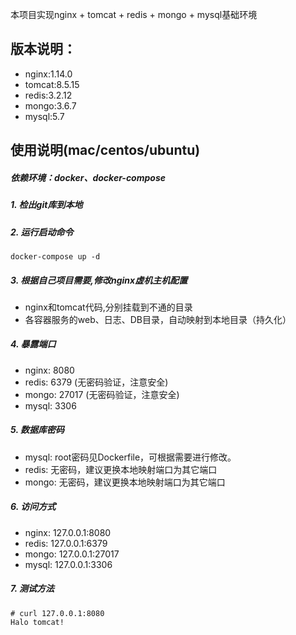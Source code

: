 本项目实现nginx + tomcat + redis + mongo + mysql基础环境

## 版本说明：

- nginx:1.14.0
- tomcat:8.5.15
- redis:3.2.12
- mongo:3.6.7
- mysql:5.7

## 使用说明(mac/centos/ubuntu)

##### 依赖环境：docker、docker-compose


##### 1. 检出git库到本地

##### 2. 运行启动命令
 
``` 
docker-compose up -d
```

##### 3. 根据自己项目需要,修改nginx虚机主机配置

- nginx和tomcat代码,分别挂载到不通的目录
- 各容器服务的web、日志、DB目录，自动映射到本地目录（持久化）

##### 4. 暴露端口
   
   - nginx: 8080
   - redis: 6379  (无密码验证，注意安全)
   - mongo: 27017 (无密码验证，注意安全)
   - mysql: 3306

##### 5. 数据库密码

   - mysql: root密码见Dockerfile，可根据需要进行修改。
   - redis: 无密码，建议更换本地映射端口为其它端口
   - mongo: 无密码，建议更换本地映射端口为其它端口

##### 6. 访问方式

   - nginx: 127.0.0.1:8080
   - redis: 127.0.0.1:6379
   - mongo: 127.0.0.1:27017
   - mysql: 127.0.0.1:3306

##### 7. 测试方法

```
# curl 127.0.0.1:8080
Halo tomcat!
```
